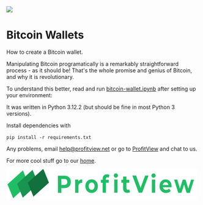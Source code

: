 <img src="https://cloud.profitview.net/assets/images/blog/demystifying-bitcoin-wallets-digital-interface.webp" style="width:800px"/>

# Bitcoin Wallets

How to create a Bitcoin wallet.

Manipulating Bitcoin programatically is a remarkably straightforward process - as it should be!  That's the whole promise and genius of Bitcoin, and why it is revolutionary.

To understand this better, read and run [bitcoin-wallet.ipynb](/bitcoin-wallet.ipynb) after setting up your environment:

It was written in Python 3.12.2 (but should be fine in most Python 3 versions).

Install dependencies with

```shell
pip install -r requirements.txt
```

Any problems, email help@profitview.net or go to [ProfitView](https://profitview.net) and chat to us.

For more cool stuff go to our [home](https://github.com/profitviews).

<a href="https://profitview.net" target="_blank"><img src="https://github.com/profitviews/profitviews/raw/main/assets/images/logo.png" style="width:500px"/></a>
